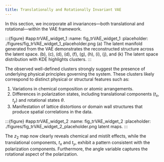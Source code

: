 ```yaml
---
title: Translationally and Rotationally Invariant VAE
---
```


In this section, we incorporate all invariances—both translational and rotational—within the VAE framework. 

:::{figure} #app:trVAE_widget_1
:name: fig_trVAE_widget_1
:placeholder: ./figures/fig_trVAE_widget_1_placeholder.png
(a) The latent manifold generated from the VAE demonstrates the reconstructed structure across the latent space. (b), (c), (d), (d), (f), (g), (h), (i), (j), and (k) The latent space distribution with KDE highlights clusters.
:::

The observed well-defined clusters strongly suggest the presence of underlying physical principles governing the system. These clusters likely correspond to distinct physical or structural features such as:

1. Variations in chemical composition or atomic arrangements.
2. Differences in polarization states, including translational components ($t_x$, $t_y$) and rotational states $θ$. 
3. Manifestation of lattice distortions or domain wall structures that produce spatial correlations in the data.


:::{figure} #app:trVAE_widget_2
:name: fig_trVAE_widget_2
:placeholder: ./figures/fig_trVAE_widget_2_placeholder.png
latent maps.
:::

The $z_2$ map now clearly reveals chemical and mistilt effects, while the translational components, $t_x$ and $t_y$, exhibit a pattern consistent with the polarization components. Furthermore, the angle variable captures the rotational aspect of the polarization.